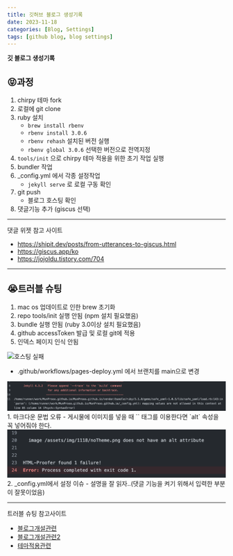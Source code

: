 ```yaml
---
title: 깃허브 블로그 생성기록
date: 2023-11-18
categories: [Blog, Settings]
tags: [github blog, blog settings]
---
```


**깃 블로그 생성기록**
## 😝과정 
1. chirpy 테마 fork
2. 로컬에 git clone
3. ruby 설치 
   - `brew install rbenv`
   - `rbenv install 3.0.6`
   - `rbenv rehash` 설치된 버전 실행
   - `rbenv global 3.0.6` 선택한 버전으로 전역지정
4. `tools/init` 으로 chirpy 테마 적용을 위한 초기 작업 실행
5.  bundler 작업
6. _config.yml 에서 각종 설정작업
   - `jekyll serve` 로 로컬 구동 확인
7. git push
    - 블로그 호스팅 확인
8. 댓글기능 추가 (giscus 선택)

---
댓글 위젯 참고 사이트
   - https://shipit.dev/posts/from-utterances-to-giscus.html
   - https://giscus.app/ko
   - https://jojoldu.tistory.com/704

---

## 😭트러블 슈팅
1. mac os 업데이트로 인한 brew 초기화
2. repo tools/init 실행 안됨 (npm 설치 필요했음)
3. bundle 실행 안됨 (ruby 3.0이상 설치 필요했음)
4. github accessToken 발급 및 로컬 git에 적용
5. 인덱스 페이지 인식 안됨
<img src = "/assets/img/1118/noTheme.png" alt="호스팅 실패">

   - .github/workflows/pages-deploy.yml 에서 브랜치를 main으로 변경
  <img src = "/assets/img/1118/actionErr.png" alt="액션 실패">
     1. 마크다운 문법 오류
        - 게시물에 이미지를 넣을 때 `<img>` 태그를 이용한다면 `alt` 속성을 꼭 넣어줘야 한다. 
  <img src = "/assets/img/1118/imgAltErr.png" alt="Alt 옵션을 넣자">
      2. _config.yml에서 설정 이슈
           - 설명을 잘 읽자..(댓글 기능을 켜기 위해서 입력한 부분이 잘못이었음)

---
트러블 슈팅 참고사이트  
  - [블로그개설관련](https://velog.io/@hashnsalt/Github-Blog-%EB%A7%8C%EB%93%A4%EA%B8%B0-2)
  - [블로그개설관련2](https://da-in.github.io/)
  - [테마적용관련](https://www.irgroup.org/posts/jekyll-chirpy/)
